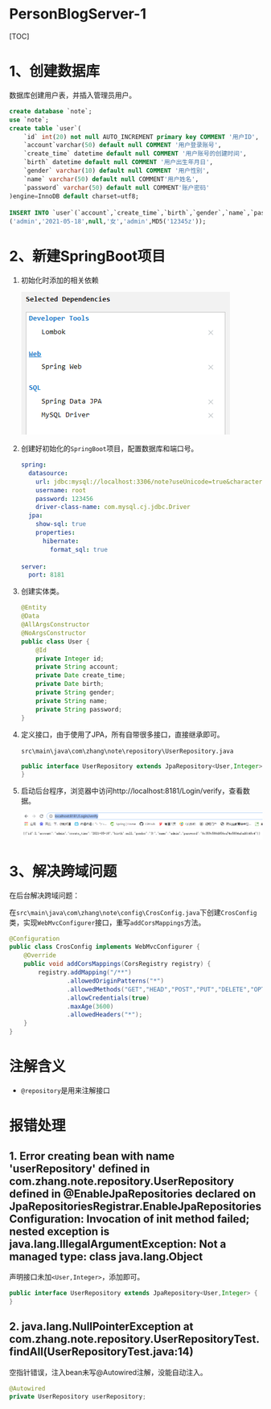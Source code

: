 # PersonBlogServer-1

[TOC]

# 1、创建数据库

数据库创建用户表，并插入管理员用户。

```sql
create database `note`;
use `note`;
create table `user`(
	`id` int(20) not null AUTO_INCREMENT primary key COMMENT '用户ID',
    `account`varchar(50) default null COMMENT '用户登录账号',
    `create_time` datetime default null COMMENT '用户账号的创建时间',
    `birth` datetime default null COMMENT '用户出生年月日',
    `gender` varchar(10) default null COMMENT '用户性别',
    `name` varchar(50) default null COMMENT'用户姓名',
    `password` varchar(50) default null COMMENT'账户密码'
)engine=InnoDB default charset=utf8;

INSERT INTO `user`(`account`,`create_time`,`birth`,`gender`,`name`,`password`) VALUES
('admin','2021-05-18',null,'女','admin',MD5('12345z'));
```



# 2、新建SpringBoot项目

1. 初始化时添加的相关依赖

   ![image-20210518113258491](asset/PersonBlogServer-1.assets/image-20210518113258491.png)

   

2. 创建好初始化的`SpringBoot`项目，配置数据库和端口号。

   ```yaml
   spring:
     datasource:
       url: jdbc:mysql://localhost:3306/note?useUnicode=true&characterEncoding=UTF-8
       username: root
       password: 123456
       driver-class-name: com.mysql.cj.jdbc.Driver
     jpa:
       show-sql: true
       properties:
         hibernate:
           format_sql: true
   
   server:
     port: 8181
   ```

3. 创建实体类。

   ```java
   @Entity
   @Data
   @AllArgsConstructor
   @NoArgsConstructor
   public class User {
       @Id
       private Integer id;
       private String account;
       private Date create_time;
       private Date birth;
       private String gender;
       private String name;
       private String password;
   }
   ```

4. 定义接口，由于使用了JPA，所有自带很多接口，直接继承即可。

   `src\main\java\com\zhang\note\repository\UserRepository.java`

   ```java
   public interface UserRepository extends JpaRepository<User,Integer> {
   }
   ```

5. 启动后台程序，浏览器中访问http://localhost:8181/Login/verify，查看数据。

   ![image-20210518170743716](asset/PersonBlogServer-1.assets/image-20210518170743716.png)

# 3、解决跨域问题

在后台解决跨域问题：

在`src\main\java\com\zhang\note\config\CrosConfig.java`下创建`CrosConfig`类，实现`WebMvcConfigurer`接口，重写`addCorsMappings`方法。

```java
@Configuration
public class CrosConfig implements WebMvcConfigurer {
    @Override
    public void addCorsMappings(CorsRegistry registry) {
        registry.addMapping("/**")
                .allowedOriginPatterns("*")
                .allowedMethods("GET","HEAD","POST","PUT","DELETE","OPTIONS")
                .allowCredentials(true)
                .maxAge(3600)
                .allowedHeaders("*");
    }
}
```









# 注解含义

- `@repository`是用来注解接口







# 报错处理

## 1.	Error creating bean with name 'userRepository' defined in com.zhang.note.repository.UserRepository defined in @EnableJpaRepositories declared on JpaRepositoriesRegistrar.EnableJpaRepositoriesConfiguration: Invocation of init method failed; nested exception is java.lang.IllegalArgumentException: Not a managed type: class java.lang.Object

声明接口未加`<User,Integer>`，添加即可。

```java
public interface UserRepository extends JpaRepository<User,Integer> {
}
```



## 2.	java.lang.NullPointerException at com.zhang.note.repository.UserRepositoryTest.findAll(UserRepositoryTest.java:14)

空指针错误，注入bean未写@Autowired注解，没能自动注入。

```java
@Autowired
private UserRepository userRepository;
```